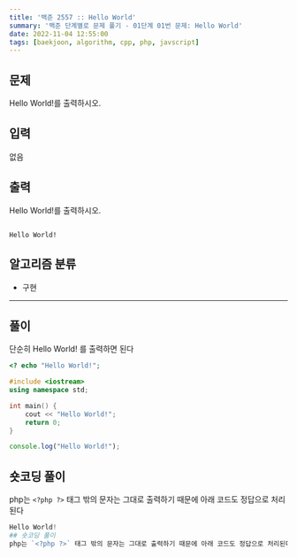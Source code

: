```yaml
---
title: '백준 2557 :: Hello World'
summary: '백준 단계별로 문제 풀기 - 01단계 01번 문제: Hello World'
date: 2022-11-04 12:55:00
tags: [baekjoon, algorithm, cpp, php, javscript]
---
```


## 문제

Hello World!를 출력하시오.

## 입력

없음

## 출력

Hello World!를 출력하시오.

```예제_입력

```

```예제_출력
Hello World!
```

## 알고리즘 분류

- 구현

---

## 풀이

단순히 Hello World! 를 출력하면 된다

```php
<? echo "Hello World!";
```

```cpp
#include <iostream>
using namespace std;

int main() {
    cout << "Hello World!";
    return 0;
}
```

```JavaScript
console.log("Hello World!");
```

## 숏코딩 풀이

php는 `<?php ?>` 태그 밖의 문자는 그대로 출력하기 때문에 아래 코드도 정답으로 처리된다

```php
Hello World!
## 숏코딩 풀이
php는 `<?php ?>` 태그 밖의 문자는 그대로 출력하기 때문에 아래 코드도 정답으로 처리된다
```
